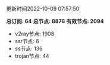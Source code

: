更新时间2022-10-09 07:57:50

**总订阅: 64**
**总节点: 8876**
**有效节点: 2094**
- v2ray节点: 1908
- ssr节点: 6
- ss节点: 136
- trojan节点: 44
